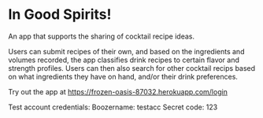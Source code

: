 # In Good Spirits!

An app that supports the sharing of cocktail recipe ideas.

Users can submit recipes of their own, and based on the ingredients and volumes recorded, the app classifies drink recipes to certain flavor and strength profiles. Users can then also search for other cocktail recips based on what ingredients they have on hand, and/or their drink preferences.

Try out the app at https://frozen-oasis-87032.herokuapp.com/login

Test account credentials:
Boozername: testacc
Secret code: 123
